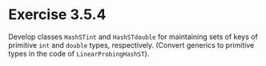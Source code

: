 # Exercise 3.5.4

Develop classes `HashSTint` and `HashSTdouble` for maintaining sets of keys of
primitive `int` and `double` types, respectively. (Convert generics to primitive
types in the code of `LinearProbingHashST`).